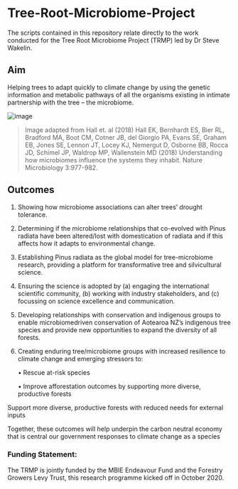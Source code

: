 # Tree-Root-Microbiome-Project
The scripts contained in this repository relate directly to the work conducted for the Tree Root Microbiome Project (TRMP) led by Dr Steve Wakelin.

## Aim

Helping trees to adapt quickly to climate change by using the genetic information and metabolic pathways of all the organisms existing in intimate partnership with the tree – the microbiome.


![image](https://user-images.githubusercontent.com/90012658/156642375-f816bffb-c9b6-476e-a959-e973a30ab37e.png)
> Image adapted from Hall et. al (2018)
> Hall EK, Bernhardt ES, Bier RL, Bradford MA, Boot CM, Cotner JB, del Giorgio PA, Evans SE, Graham EB, Jones SE, Lennon JT, Locey KJ, Nemergut D, Osborne BB, Rocca JD, Schimel JP, Waldrop MP, Wallenstein MD (2018) Understanding how microbiomes influence the systems they inhabit. Nature Microbiology 3:977-982.

## Outcomes

1. Showing how microbiome associations can alter trees’ drought tolerance.

2. Determining if the microbiome relationships that co-evolved with Pinus radiata have been altered/lost with domestication of radiata and if this affects how it adapts to environmental change.

3. Establishing Pinus radiata as the global model for tree-microbiome research, providing a platform for transformative tree and silvicultural science.

4. Ensuring the science is adopted by (a) engaging the international scientific community, (b) working with industry stakeholders, and (c) focussing on science excellence and communication.

5. Developing relationships with conservation and indigenous groups to enable microbiomedriven conservation of Aotearoa NZ’s indigenous tree species and provide new opportunities to expand the diversity of all forests.

6. Creating enduring tree/microbiome groups with increased resilience to climate change and emerging stressors to:

      •  Rescue at-risk species

      • Improve afforestation outcomes by supporting more diverse, productive forests

Support more diverse, productive forests with reduced needs for external inputs

Together, these outcomes will help underpin the carbon neutral economy that is central our government responses to climate change as a species

### Funding Statement:

The TRMP is jointly funded by the MBIE Endeavour Fund and the Forestry Growers Levy Trust, this research programme kicked off in October 2020.
